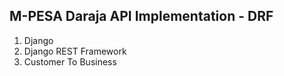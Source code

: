 ## M-PESA Daraja API Implementation - DRF

1. Django
2. Django REST Framework
3. Customer To Business
